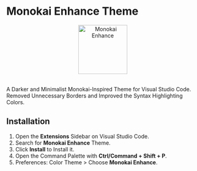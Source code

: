 # Monokai Enhance Theme

<div align="center">
  <img src="https://i.ibb.co/MSQ7GGG/monokai-enhance.png" width="128" alt="Monokai Enhance">
</div>
<br>

A Darker and Minimalist Monokai-Inspired Theme for Visual Studio Code.
<br>Removed Unnecessary Borders and Improved the Syntax Highlighting Colors.

## Installation

1. Open the **Extensions** Sidebar on Visual Studio Code.
2. Search for **Monokai Enhance** Theme.
3. Click **Install** to Install it.
4. Open the Command Palette with **Ctrl/Command + Shift + P**.
5. Preferences: Color Theme > Choose **Monokai Enhance**.
